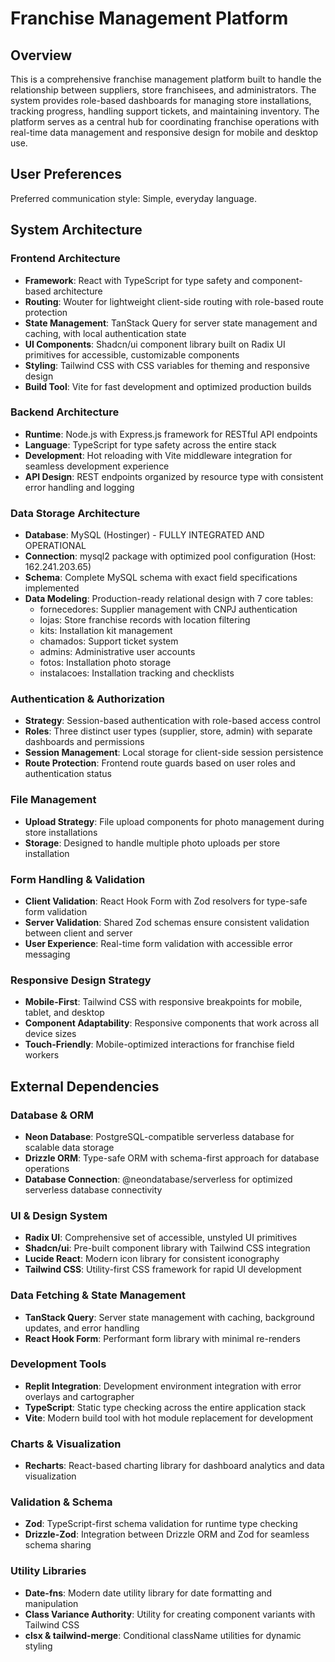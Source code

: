 # Franchise Management Platform

## Overview

This is a comprehensive franchise management platform built to handle the relationship between suppliers, store franchisees, and administrators. The system provides role-based dashboards for managing store installations, tracking progress, handling support tickets, and maintaining inventory. The platform serves as a central hub for coordinating franchise operations with real-time data management and responsive design for mobile and desktop use.

## User Preferences

Preferred communication style: Simple, everyday language.

## System Architecture

### Frontend Architecture
- **Framework**: React with TypeScript for type safety and component-based architecture
- **Routing**: Wouter for lightweight client-side routing with role-based route protection
- **State Management**: TanStack Query for server state management and caching, with local authentication state
- **UI Components**: Shadcn/ui component library built on Radix UI primitives for accessible, customizable components
- **Styling**: Tailwind CSS with CSS variables for theming and responsive design
- **Build Tool**: Vite for fast development and optimized production builds

### Backend Architecture
- **Runtime**: Node.js with Express.js framework for RESTful API endpoints
- **Language**: TypeScript for type safety across the entire stack
- **Development**: Hot reloading with Vite middleware integration for seamless development experience
- **API Design**: REST endpoints organized by resource type with consistent error handling and logging

### Data Storage Architecture
- **Database**: MySQL (Hostinger) - FULLY INTEGRATED AND OPERATIONAL
- **Connection**: mysql2 package with optimized pool configuration (Host: 162.241.203.65)
- **Schema**: Complete MySQL schema with exact field specifications implemented
- **Data Modeling**: Production-ready relational design with 7 core tables:
  - fornecedores: Supplier management with CNPJ authentication
  - lojas: Store franchise records with location filtering
  - kits: Installation kit management
  - chamados: Support ticket system
  - admins: Administrative user accounts
  - fotos: Installation photo storage
  - instalacoes: Installation tracking and checklists

### Authentication & Authorization
- **Strategy**: Session-based authentication with role-based access control
- **Roles**: Three distinct user types (supplier, store, admin) with separate dashboards and permissions
- **Session Management**: Local storage for client-side session persistence
- **Route Protection**: Frontend route guards based on user roles and authentication status

### File Management
- **Upload Strategy**: File upload components for photo management during store installations
- **Storage**: Designed to handle multiple photo uploads per store installation

### Form Handling & Validation
- **Client Validation**: React Hook Form with Zod resolvers for type-safe form validation
- **Server Validation**: Shared Zod schemas ensure consistent validation between client and server
- **User Experience**: Real-time form validation with accessible error messaging

### Responsive Design Strategy
- **Mobile-First**: Tailwind CSS with responsive breakpoints for mobile, tablet, and desktop
- **Component Adaptability**: Responsive components that work across all device sizes
- **Touch-Friendly**: Mobile-optimized interactions for franchise field workers

## External Dependencies

### Database & ORM
- **Neon Database**: PostgreSQL-compatible serverless database for scalable data storage
- **Drizzle ORM**: Type-safe ORM with schema-first approach for database operations
- **Database Connection**: @neondatabase/serverless for optimized serverless database connectivity

### UI & Design System
- **Radix UI**: Comprehensive set of accessible, unstyled UI primitives
- **Shadcn/ui**: Pre-built component library with Tailwind CSS integration
- **Lucide React**: Modern icon library for consistent iconography
- **Tailwind CSS**: Utility-first CSS framework for rapid UI development

### Data Fetching & State Management
- **TanStack Query**: Server state management with caching, background updates, and error handling
- **React Hook Form**: Performant form library with minimal re-renders

### Development Tools
- **Replit Integration**: Development environment integration with error overlays and cartographer
- **TypeScript**: Static type checking across the entire application stack
- **Vite**: Modern build tool with hot module replacement for development

### Charts & Visualization
- **Recharts**: React-based charting library for dashboard analytics and data visualization

### Validation & Schema
- **Zod**: TypeScript-first schema validation for runtime type checking
- **Drizzle-Zod**: Integration between Drizzle ORM and Zod for seamless schema sharing

### Utility Libraries
- **Date-fns**: Modern date utility library for date formatting and manipulation
- **Class Variance Authority**: Utility for creating component variants with Tailwind CSS
- **clsx & tailwind-merge**: Conditional className utilities for dynamic styling